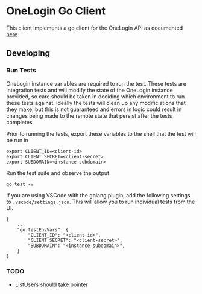 # OneLogin Go Client

This client implements a go client for the OneLogin API as documented [here](https://developers.onelogin.com/api-docs/2/getting-started/dev-overview).

## Developing

### Run Tests
OneLogin instance variables are required to run the test.  These tests are integration tests and will modify the state of the OneLogin instance provided, so care should be taken in deciding which environment to run these tests against.  Ideally the tests will clean up any modificiations that they make, but this is not guaranteed and errors in logic could result in changes being made to the remote state that persist after the tests completes

Prior to running the tests, export these variables to the shell that the test will be run in
```
export CLIENT_ID=<client-id>
export CLIENT_SECRET=<client-secret>
export SUBDOMAIN=<instance-subdomain>
```

Run the test suite and observe the output
```
go test -v
```

If you are using VSCode with the golang plugin, add the following settings to `.vscode/settings.json`.  This will allow you to run individual tests from the UI.
```
{
    ...
    "go.testEnvVars": {
        "CLIENT_ID": "<client-id>",
        "CLIENT_SECRET": "<client-secret>",
        "SUBDOMAIN": "<instance-subdomain>",
    }
}
```

### TODO
- ListUsers should take pointer
